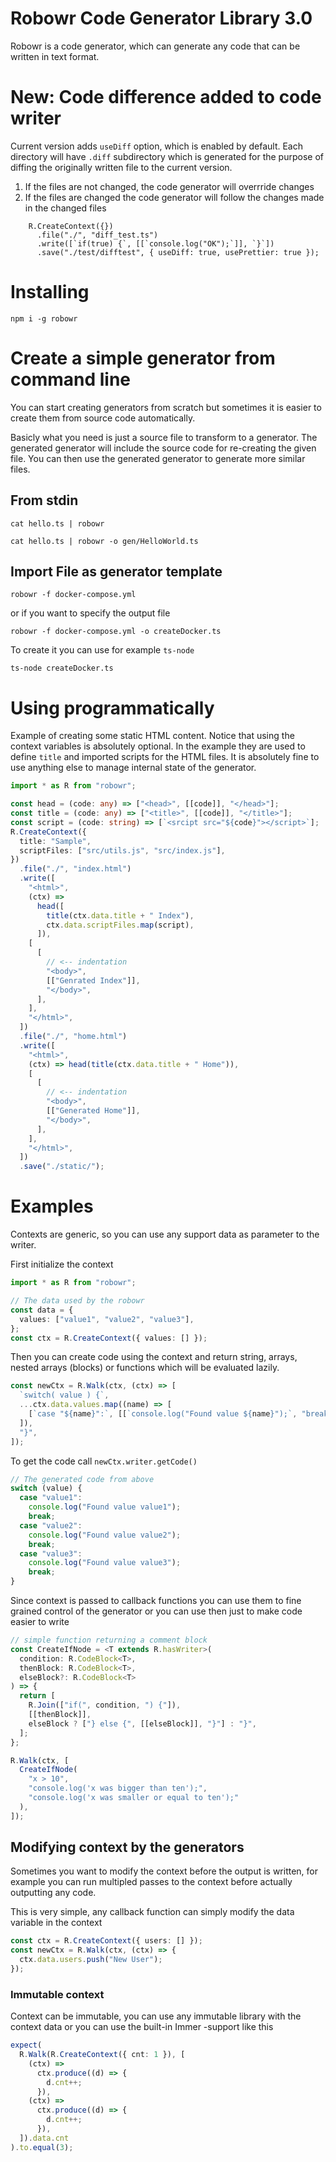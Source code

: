 # Robowr Code Generator Library 3.0

Robowr is a code generator, which can generate any code that can be written in text format.

# New: Code difference added to code writer

Current version adds `useDiff` option, which is enabled by default. Each directory will have `.diff` subdirectory which
is generated for the purpose of diffing the originally written file to the current version.

1. If the files are not changed, the code generator will overrride changes
2. If the files are changed the code generator will follow the changes made in the changed files

```
    R.CreateContext({})
      .file("./", "diff_test.ts")
      .write([`if(true) {`, [[`console.log("OK");`]], `}`])
      .save("./test/difftest", { useDiff: true, usePrettier: true });
```

# Installing

```
npm i -g robowr
```

# Create a simple generator from command line

You can start creating generators from scratch but sometimes it is easier to create them from source code automatically.

Basicly what you need is just a source file to transform to a generator. The generated generator will include the source code
for re-creating the given file. You can then use the generated generator to generate more similar files.

## From stdin

```
cat hello.ts | robowr
```

```
cat hello.ts | robowr -o gen/HelloWorld.ts
```

## Import File as generator template

```
robowr -f docker-compose.yml
```

or if you want to specify the output file

```
robowr -f docker-compose.yml -o createDocker.ts
```

To create it you can use for example `ts-node`

```
ts-node createDocker.ts
```

# Using programmatically

Example of creating some static HTML content. Notice that using the context variables is absolutely optional.
In the example they are used to define `title` and imported scripts for the HTML files. It is absolutely
fine to use anything else to manage internal state of the generator.

```typescript
import * as R from "robowr";

const head = (code: any) => ["<head>", [[code]], "</head>"];
const title = (code: any) => ["<title>", [[code]], "</title>"];
const script = (code: string) => [`<srcipt src="${code}"></script>`];
R.CreateContext({
  title: "Sample",
  scriptFiles: ["src/utils.js", "src/index.js"],
})
  .file("./", "index.html")
  .write([
    "<html>",
    (ctx) =>
      head([
        title(ctx.data.title + " Index"),
        ctx.data.scriptFiles.map(script),
      ]),
    [
      [
        // <-- indentation
        "<body>",
        [["Genrated Index"]],
        "</body>",
      ],
    ],
    "</html>",
  ])
  .file("./", "home.html")
  .write([
    "<html>",
    (ctx) => head(title(ctx.data.title + " Home")),
    [
      [
        // <-- indentation
        "<body>",
        [["Generated Home"]],
        "</body>",
      ],
    ],
    "</html>",
  ])
  .save("./static/");
```

# Examples

Contexts are generic, so you can use any support data as parameter to the writer.

First initialize the context

```typescript
import * as R from "robowr";

// The data used by the robowr
const data = {
  values: ["value1", "value2", "value3"],
};
const ctx = R.CreateContext({ values: [] });
```

Then you can create code using the context and return string, arrays, nested arrays (blocks)
or functions which will be evaluated lazily.

```typescript
const newCtx = R.Walk(ctx, (ctx) => [
  `switch( value ) {`,
  ...ctx.data.values.map((name) => [
    [`case "${name}":`, [[`console.log("Found value ${name}");`, "break;"]]],
  ]),
  "}",
]);
```

To get the code call `newCtx.writer.getCode()`

```typescript
// The generated code from above
switch (value) {
  case "value1":
    console.log("Found value value1");
    break;
  case "value2":
    console.log("Found value value2");
    break;
  case "value3":
    console.log("Found value value3");
    break;
}
```

Since context is passed to callback functions you can use them to fine grained control of the
generator or you can use then just to make code easier to write

```typescript
// simple function returning a comment block
const CreateIfNode = <T extends R.hasWriter>(
  condition: R.CodeBlock<T>,
  thenBlock: R.CodeBlock<T>,
  elseBlock?: R.CodeBlock<T>
) => {
  return [
    R.Join(["if(", condition, ") {"]),
    [[thenBlock]],
    elseBlock ? ["} else {", [[elseBlock]], "}"] : "}",
  ];
};
```

```typescript
R.Walk(ctx, [
  CreateIfNode(
    "x > 10",
    "console.log('x was bigger than ten');",
    "console.log('x was smaller or equal to ten');"
  ),
]);
```

## Modifying context by the generators

Sometimes you want to modify the context before the output is written, for example you can
run multipled passes to the context before actually outputting any code.

This is very simple, any callback function can simply modify the data variable in the context

```typescript
const ctx = R.CreateContext({ users: [] });
const newCtx = R.Walk(ctx, (ctx) => {
  ctx.data.users.push("New User");
});
```

### Immutable context

Context can be immutable, you can use any immutable library with the context data or you can
use the built-in Immer -support like this

```typescript
expect(
  R.Walk(R.CreateContext({ cnt: 1 }), [
    (ctx) =>
      ctx.produce((d) => {
        d.cnt++;
      }),
    (ctx) =>
      ctx.produce((d) => {
        d.cnt++;
      }),
  ]).data.cnt
).to.equal(3);
```

